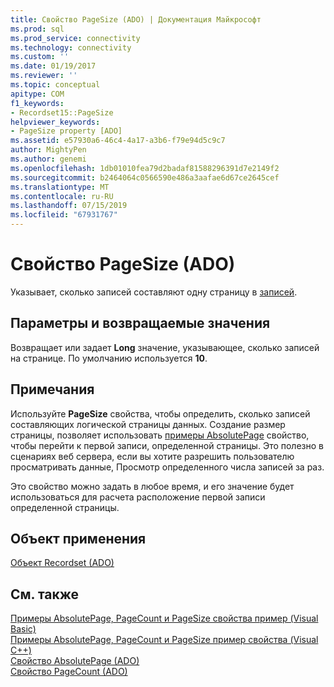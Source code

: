 ```yaml
---
title: Свойство PageSize (ADO) | Документация Майкрософт
ms.prod: sql
ms.prod_service: connectivity
ms.technology: connectivity
ms.custom: ''
ms.date: 01/19/2017
ms.reviewer: ''
ms.topic: conceptual
apitype: COM
f1_keywords:
- Recordset15::PageSize
helpviewer_keywords:
- PageSize property [ADO]
ms.assetid: e57930a6-46c4-4a17-a3b6-f79e94d5c9c7
author: MightyPen
ms.author: genemi
ms.openlocfilehash: 1db01010fea79d2badaf81588296391d7e2149f2
ms.sourcegitcommit: b2464064c0566590e486a3aafae6d67ce2645cef
ms.translationtype: MT
ms.contentlocale: ru-RU
ms.lasthandoff: 07/15/2019
ms.locfileid: "67931767"
---
```

# <a name="pagesize-property-ado"></a>Свойство PageSize (ADO)
Указывает, сколько записей составляют одну страницу в [записей](../../../ado/reference/ado-api/recordset-object-ado.md).  
  
## <a name="settings-and-return-values"></a>Параметры и возвращаемые значения  
 Возвращает или задает **Long** значение, указывающее, сколько записей на странице. По умолчанию используется **10**.  
  
## <a name="remarks"></a>Примечания  
 Используйте **PageSize** свойства, чтобы определить, сколько записей составляющих логической страницы данных. Создание размер страницы, позволяет использовать [примеры AbsolutePage](../../../ado/reference/ado-api/absolutepage-property-ado.md) свойство, чтобы перейти к первой записи, определенной страницы. Это полезно в сценариях веб сервера, если вы хотите разрешить пользователю просматривать данные, Просмотр определенного числа записей за раз.  
  
 Это свойство можно задать в любое время, и его значение будет использоваться для расчета расположение первой записи определенной страницы.  
  
## <a name="applies-to"></a>Объект применения  
 [Объект Recordset (ADO)](../../../ado/reference/ado-api/recordset-object-ado.md)  
  
## <a name="see-also"></a>См. также  
 [Примеры AbsolutePage, PageCount и PageSize свойства пример (Visual Basic)](../../../ado/reference/ado-api/absolutepage-pagecount-and-pagesize-properties-example-vb.md)   
 [Примеры AbsolutePage, PageCount и PageSize пример свойства (Visual C++)](../../../ado/reference/ado-api/absolutepage-pagecount-and-pagesize-properties-example-vc.md)   
 [Свойство AbsolutePage (ADO)](../../../ado/reference/ado-api/absolutepage-property-ado.md)   
 [Свойство PageCount (ADO)](../../../ado/reference/ado-api/pagecount-property-ado.md)
